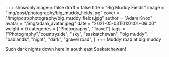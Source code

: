 +++
showonlyimage = false
draft = false
title = "Big Muddy Fields"
image = "img/post/photography/big_muddy_fields.jpg"
cover = "/img/post/photography/big_muddy_fields.jpg"
author = "Adam Knox"
avatar = "/img/adam_avatar.jpeg"
date = "2021-05-03T01:01:01+06:00"
weight = 0
categories = ["Photography", "Travel"]
tags = ["Photography","countryside", "sky", "saskatchewan", "big muddy", "badlands", "night", "dark", "gravel road", ]
+++
Muddy road at big muddy
<!--more-->

Such dark nights down here in south east Saskatchewan!
